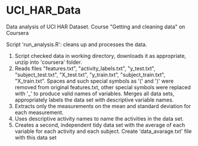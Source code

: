 # UCI_HAR_Data
Data analysis of UCI HAR Dataset. Course "Getting and cleaning data" on Coursera

Script 'run_analysis.R': cleans up  and processes the data.
1) Script checked data in working directory, downloads it as appropriate, unzip into 'coursera' folder.
2) Reads files "features.txt", "activity_labels.txt", "y_test.txt", "subject_test.txt", "X_test.txt", "y_train.txt", "subject_train.txt", "X_train.txt".  Spaces and such special symbols as '(' and ')' were removed from original features.txt, other special symbols were replaced with '_' to produce valid names of variables. Merges all data sets, appropriately labels the data set with descriptive variable names.
3) Extracts only the measurements on the mean and standard deviation for each measurement.
4) Uses descriptive activity names to name the activities in the data set.
5) Creates a second, independent tidy data set with the average of each variable for each activity and each subject. Create 'data_avarage.txt' file with this data set
